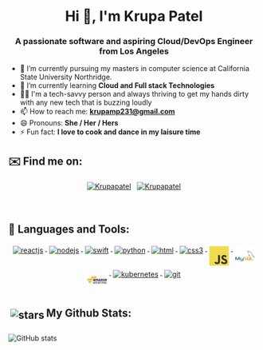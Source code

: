 <h1 align="center">Hi 👋, I'm Krupa Patel</h1>
<h3 align="center">A passionate software and aspiring Cloud/DevOps Engineer from Los Angeles</h3>

- 🔭 I’m currently pursuing my masters in computer science at California State University Northridge.
- 🌱 I’m currently learning **Cloud and Full stack Technologies**
- 👨‍💻 I'm a tech-savvy person and always thriving to get my hands dirty with any new tech that is buzzing loudly
- 📫 How to reach me: **krupamp231@gmail.com**
- 😄 Pronouns: **She / Her / Hers**
- ⚡ Fun fact: **I love to cook and dance in my laisure time**

## ✉️ Find me on:

<p align="center">
 <a href="https://www.linkedin.com/in/krupamp231/" target="_blank" rel="noopener noreferrer"> <img src="https://cdn.jsdelivr.net/npm/simple-icons@v3/icons/linkedin.svg" alt="Krupapatel" height="40" style="vertical-align:top; margin:4px"></a>
 <a href="mailto:krupa.patel.582@my.csun.edu"> <img src="https://cdn.jsdelivr.net/npm/simple-icons@v3/icons/gmail.svg" alt="Krupapatel" height="40" style="vertical-align:top; margin:4px"></a>
</p>

<br />

## 🧰 Languages and Tools:
<p align="center">
<a href="https://reactjs.org" target="_blank"> <img src="https://raw.githubusercontent.com/rahuldkjain/github-profile-readme-generator/master/src/images/icons/FrontendDevelopment/reactjs.svg" alt="reactjs" width="40" height="40" style="vertical-align:top; margin:4px"/> </a> 
<a href="https://nodejs.org/en/" target="_blank"> <img src="https://raw.githubusercontent.com/rahuldkjain/github-profile-readme-generator/master/src/images/icons/BackendDevelopment/nodejs.svg" alt="nodejs" width="40" height="40" style="vertical-align:top; margin:4px"/> </a>
<a href="https://developer.apple.com/swift/" target="_blank"> <img src="https://raw.githubusercontent.com/rahuldkjain/github-profile-readme-generator/master/src/images/icons/ProgrammingLanguages/swift.svg" alt="swift" width="40" height="40" style="vertical-align:top; margin:4px"/> </a>
<a href="https://www.python.org" target="_blank"> <img src="https://raw.githubusercontent.com/rahuldkjain/github-profile-readme-generator/master/src/images/icons/ProgrammingLanguages/python.svg" alt="python" width="40" height="40" style="vertical-align:top; margin:4px"/> </a>
<a href="https://www.w3schools.com/html/" target="_blank"> <img src="https://raw.githubusercontent.com/rahuldkjain/github-profile-readme-generator/master/src/images/icons/FrontendDevelopment/html.svg" alt="html" width="40" height="40" style="vertical-align:top; margin:4px"/> </a>
<a href="https://www.w3schools.com/css/" target="_blank"> <img src="https://raw.githubusercontent.com/rahuldkjain/github-profile-readme-generator/master/src/images/icons/FrontendDevelopment/css.svg" alt="css3" width="40" height="40" style="vertical-align:top; margin:4px"/> </a> 
<a href="https://developer.mozilla.org/en-US/docs/Web/JavaScript" target="_blank"> <img src="https://raw.githubusercontent.com/devicons/devicon/master/icons/javascript/javascript-original.svg" alt="javascript" width="40" height="40" style="vertical-align:top; margin:4px"/> </a> 
<a href="https://www.mysql.com/" target="_blank"> <img src="https://raw.githubusercontent.com/devicons/devicon/master/icons/mysql/mysql-original-wordmark.svg" alt="mysql" width="40" height="40" style="vertical-align:top; margin:4px"/> </a>
<a href="https://aws.amazon.com" target="_blank"> <img src="https://raw.githubusercontent.com/devicons/devicon/master/icons/amazonwebservices/amazonwebservices-original-wordmark.svg" alt="aws" width="40" height="40" style="vertical-align:top; margin:4px"/> </a>
 <a href="https://kubernetes.io" target="_blank"> <img src="https://raw.githubusercontent.com/rahuldkjain/github-profile-readme-generator/master/src/images/icons/Devops/kubernetes.svg" alt="kubernetes" width="40" height="40" style="vertical-align:top; margin:4px"/> </a>
<a href="https://git-scm.com/" target="_blank"> <img src="https://www.vectorlogo.zone/logos/git-scm/git-scm-icon.svg" alt="git" width="40" height="40" style="vertical-align:top; margin:4px"/></a>
</p>

## <p align="left"><img src="https://user-images.githubusercontent.com/25082052/132903095-d3052915-a650-436f-ad1f-419f48b56958.png" alt="stars" width="30" height="30" style="vertical-align:top; margin:4px">My Github Stats:</p>

![GitHub stats](https://github-readme-stats.vercel.app/api?username=PKrupa94&show_icons=true&theme=blueberry )


